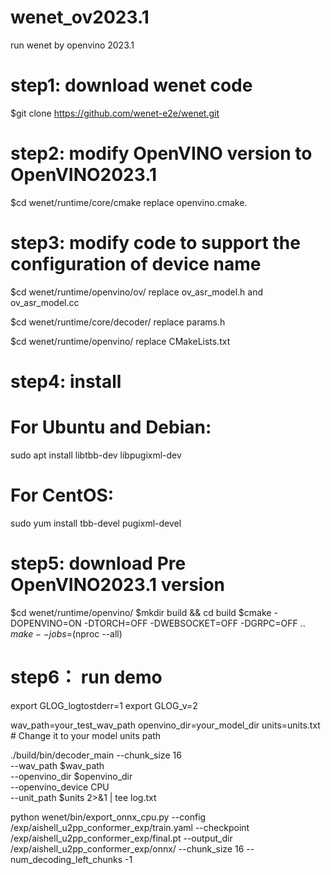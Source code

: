 # wenet_ov2023.1
run wenet by openvino 2023.1

# step1: download wenet code
$git clone https://github.com/wenet-e2e/wenet.git

# step2: modify OpenVINO version to OpenVINO2023.1
$cd wenet/runtime/core/cmake
replace openvino.cmake.

# step3: modify code to support the configuration of device name
$cd wenet/runtime/openvino/ov/
replace ov_asr_model.h and ov_asr_model.cc

$cd wenet/runtime/core/decoder/
replace params.h

$cd wenet/runtime/openvino/
replace CMakeLists.txt

# step4: install 
# For Ubuntu and Debian:
sudo apt install libtbb-dev libpugixml-dev
# For CentOS:
sudo yum install tbb-devel pugixml-devel

# step5: download Pre OpenVINO2023.1 version
$cd wenet/runtime/openvino/
$mkdir build && cd build
$cmake -DOPENVINO=ON -DTORCH=OFF -DWEBSOCKET=OFF -DGRPC=OFF ..
$make --jobs=$(nproc --all)

# step6： run demo
export GLOG_logtostderr=1
export GLOG_v=2

wav_path=your_test_wav_path
openvino_dir=your_model_dir
units=units.txt  # Change it to your model units path

./build/bin/decoder_main --chunk_size 16 \
    --wav_path $wav_path \
    --openvino_dir $openvino_dir \
    --openvino_device CPU \
    --unit_path $units 2>&1 | tee log.txt

python wenet/bin/export_onnx_cpu.py --config /exp/aishell_u2pp_conformer_exp/train.yaml --checkpoint /exp/aishell_u2pp_conformer_exp/final.pt --output_dir /exp/aishell_u2pp_conformer_exp/onnx/ --chunk_size 16 --num_decoding_left_chunks -1
